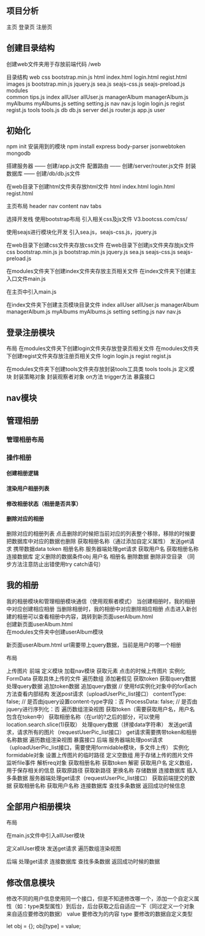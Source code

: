 ## 项目分析
主页
登录页
注册页

## 创建目录结构
创建web文件夹用于存放前端代码
/web

目录结构
    web
        css
            bootstrap.min.js
        html
            index.html
            login.html
            regist.html
        images
        js
            bootstrap.min.js
            jquery.js
            sea.js
            seajs-css.js
            seajs-preload.js
        modules            
            common
                tips.js
            index
                allUser
                    allUser.js
                managerAlbum
                    managerAlbum.js
                myAlbums
                    myAlbums.js
                setting
                    setting.js
                nav
                    nav.js
            login
                login.js
            regist
                regist.js
            tools
                tools.js
    db
        db.js
    server
        del.js
        router.js
    app.js
    user


## 初始化
npm init
安装用到的模块
npm install express body-parser jsonwebtoken mongodb

搭建服务器 —— 创建/app.js文件
配置路由 —— 创建/server/router.js文件
封装数据库 —— 创建/db/db.js文件


在web目录下创建html文件夹存放html文件
    html
        index.html
        login.html
        regist.html

主页布局
    header
    nav
    content
        nav tabs

选择开发栈
使用bootstrap布局
引入相关css及js文件
V3.bootcss.com/css/

使用seajs进行模块化开发
引入sea.js，seajs-css.js，jquery.js

在web目录下创建css文件夹存放css文件
在web目录下创建js文件夹存放js文件
css
    bootstrap.min.js
js
    bootstrap.min.js
    jquery.js
    sea.js
    seajs-css.js
    seajs-preload.js


在modules文件夹下创建index文件夹存放主页相关文件
在index文件夹下创建主入口文件main.js


在主页中引入main.js

在index文件夹下创建主页模块目录文件
index
    allUser
        allUser.js
    managerAlbum
        managerAlbum.js
    myAlbums
        myAlbums.js
    setting
        setting.js
    nav
        nav.js

## 登录注册模块
布局
在modules文件夹下创建login文件夹存放登录页相关文件
在modules文件夹下创建regist文件夹存放注册页相关文件
    login
        login.js
    regist
        regist.js


在modules文件夹下创建tools文件夹存放封装tools工具类
    tools
        tools.js
定义模块
封装策略对象
封装观察者对象
    on方法
    trigger方法
暴露接口

## nav模块

## 管理相册
### 管理相册布局
### 操作相册
#### 创建相册逻辑
#### 渲染用户相册列表
#### 修改相册状态（相册是否共享）
#### 删除对应的相册

删除对应的相册列表
点击删除的时候把当前对应的列表整个移除，移除的时候要把数据库中对应的数据也删除
    获取相册名称（通过添加自定义属性）
    发送get请求
        携带数据data
            token
            相册名称
    服务器端处理get请求
        获取用户名
        获取相册名称
        连接数据库
        定义删除的数据条件obj
            用户名
            相册名
        删除数据
            删除非空目录
            （同步方法注意防止出错使用try catch语句）

## 我的相册
我的相册模块和管理相册模块通信（使用观察者模式）
当创建相册时，我的相册中对应创建相应相册
当删除相册时，我的相册中对应删除相应相册
点击进入新创建的相册可以查看相册中内容，跳转到新页面userAlbum.html    
创建新页面userAlbum.html    
在modules文件夹中创建userAlbum模块

新页面userAlbum.html url需要带上query数据，当前是用户的哪一个相册

布局

上传图片
前端
    定义模块
        加载nav模块
        获取元素
        点击的时候上传图片
            实例化FormData
            获取具体上传的文件
            遍历数组
                添加暑假见
            获取token
            获取query数据
            处理query数据
            追加token数据
            追加query数据
            // 使用fd实例化对象中的forEach方法查看内部结构
            发送post请求（uploadUserPic_list接口）
                contentType: false;  // 是否由jquery设置content-type字段：否
                ProcessData: false;  // 是否由jquery进行序列化：否
                    遍历数组渲染视图
        获取token（需要获取用户名，用户名包含在token中）
        获取相册名称（在url的?之后的部分，可以使用location.search.slice(1)获取）
        处理query数据（拼接data字符串）
        发送get请求，请求所有的图片（requestUserPic_list接口）
            get请求需要携带token和相册名称数据
                遍历数组渲染视图
    暴露接口
后端
    服务器端处理post请求（uploadUserPic_list接口，需要使用formidable模块，多文件上传）
        实例化formidable对象
        设置上传图片的临时路径
        定义空数组 用于存储上传的图片文件
        监听file事件
        解析req对象
            获取相册名称
            获取token
            解密
                获取用户名
                定义数组，用于保存相关的信息
                获取原路径
                获取新路径
                更换名称
                存储数据
                连接数据库
                插入多条数据
    服务器端处理get请求（requestUserPic_list接口）
        获取前端提交的数据
        获取相册名称
        获取用户名称
        连接数据库
        查找多条数据
            返回成功时候信息

## 全部用户相册模块
布局

在main.js文件中引入allUser模块

定义allUser模块
    发送get请求
        遍历数组渲染视图

后端
    处理get请求
        连接数据库
        查找多条数据
            返回成功时候的数据

## 修改信息模块
修改不同的用户信息使用同一个接口，但是不知道修改哪一个，添加一个自定义属性（如：type类型属性）到后台，后台获取之后自适应一下（同过定义一个对象来自适应要修改的数据）
value   要修改为的内容
type    要修改的数据自定义类型

let obj = {};
obj[type] = value;
